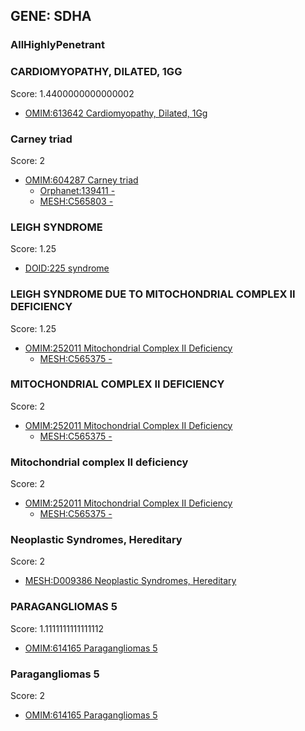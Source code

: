 
## GENE: SDHA

### AllHighlyPenetrant

### CARDIOMYOPATHY, DILATED, 1GG

Score: 1.4400000000000002

 * [OMIM:613642 Cardiomyopathy, Dilated, 1Gg](http://beta.monarchinitiative.org/disease/OMIM:613642)

### Carney triad

Score: 2

 * [OMIM:604287 Carney triad](http://beta.monarchinitiative.org/disease/OMIM:604287)
    * [Orphanet:139411 -](http://beta.monarchinitiative.org/disease/Orphanet:139411)
    * [MESH:C565803 -](http://beta.monarchinitiative.org/disease/MESH:C565803)

### LEIGH SYNDROME

Score: 1.25

 * [DOID:225 syndrome](http://beta.monarchinitiative.org/disease/DOID:225)

### LEIGH SYNDROME DUE TO MITOCHONDRIAL COMPLEX II DEFICIENCY

Score: 1.25

 * [OMIM:252011 Mitochondrial Complex II Deficiency](http://beta.monarchinitiative.org/disease/OMIM:252011)
    * [MESH:C565375 -](http://beta.monarchinitiative.org/disease/MESH:C565375)

### MITOCHONDRIAL COMPLEX II DEFICIENCY

Score: 2

 * [OMIM:252011 Mitochondrial Complex II Deficiency](http://beta.monarchinitiative.org/disease/OMIM:252011)
    * [MESH:C565375 -](http://beta.monarchinitiative.org/disease/MESH:C565375)

### Mitochondrial complex II deficiency

Score: 2

 * [OMIM:252011 Mitochondrial Complex II Deficiency](http://beta.monarchinitiative.org/disease/OMIM:252011)
    * [MESH:C565375 -](http://beta.monarchinitiative.org/disease/MESH:C565375)

### Neoplastic Syndromes, Hereditary

Score: 2

 * [MESH:D009386 Neoplastic Syndromes, Hereditary](http://beta.monarchinitiative.org/disease/MESH:D009386)

### PARAGANGLIOMAS 5

Score: 1.1111111111111112

 * [OMIM:614165 Paragangliomas 5](http://beta.monarchinitiative.org/disease/OMIM:614165)

### Paragangliomas 5

Score: 2

 * [OMIM:614165 Paragangliomas 5](http://beta.monarchinitiative.org/disease/OMIM:614165)
